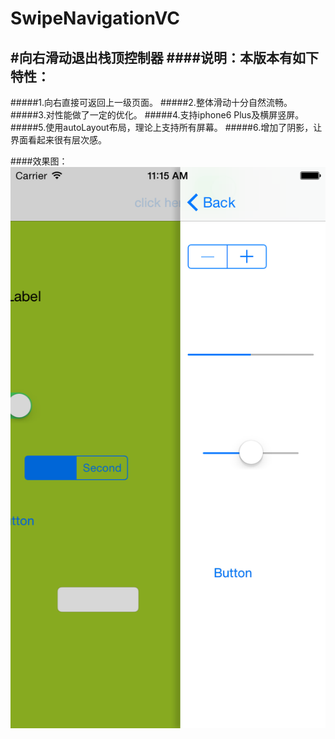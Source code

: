 # SwipeNavigationVC
#向右滑动退出栈顶控制器
####说明：本版本有如下特性：
----
#####1.向右直接可返回上一级页面。
#####2.整体滑动十分自然流畅。
#####3.对性能做了一定的优化。
#####4.支持iphone6 Plus及横屏竖屏。
#####5.使用autoLayout布局，理论上支持所有屏幕。
#####6.增加了阴影，让界面看起来很有层次感。

####效果图：
![image](./img/1.png)
